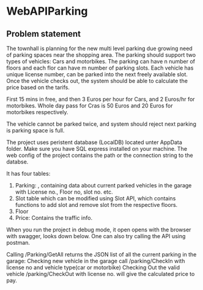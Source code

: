 # WebAPIParking

## Problem statement
The townhall is planning for the new multi level parking due growing need of parking spaces near the shopping area. The parking should support two types of vehicles: Cars and motorbikes. 
The parking can have n number of floors and each flor can have m number of parking slots. Each vehicle has unique license number, can be parked into the next freely available slot.
Once the vehicle checks out, the system should be able to calculate the price based on the tarifs.

First 15 mins in free, and then 3 Euros per hour for Cars, and 2 Euros/hr for motorbikes. 
Whole day pass for Cras is 50 Euros and 20 Euros for motorbikes respectively.

The vehicle cannot be parked twice, and system should reject next parking is parking space is full.

The project uses peristent database (LocalDB) located unter AppData folder. Make sure you have SQL express installed on your machine.
The web config of the project contains the path or the connection string to the databse.

It has four tables:
1. Parking: , containing data about current parked vehicles in the garage with License no., Floor no, slot no. etc.
2. Slot table which can be modified using Slot API, which contains functions to add slot and remove slot from the respective floors.
3. Floor 
4. Price: Contains the traffic info.

When you run the project in debug mode, it open opens with the browser with swagger, looks down
below. One can also try calling the API using postman.

Calling /Parking/GetAll returns the JSON list of all the current parking in the garage:
Checking new vehicle in the garage call /parking/CheckIn with license no and vehicle type(car or
motorbike)
Checking Out the valid vehicle /parking/CheckOut with license no. will give the calculated price to pay.
